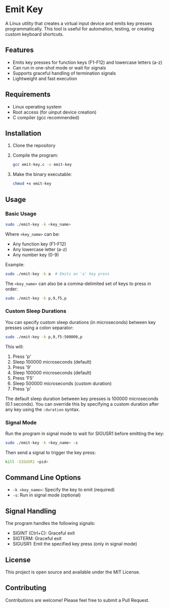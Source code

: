 # Emit Key

A Linux utility that creates a virtual input device and emits key presses programmatically. This tool is useful for automation, testing, or creating custom keyboard shortcuts.

## Features

- Emits key presses for function keys (F1-F12) and lowercase letters (a-z)
- Can run in one-shot mode or wait for signals
- Supports graceful handling of termination signals
- Lightweight and fast execution

## Requirements

- Linux operating system
- Root access (for uinput device creation)
- C compiler (gcc recommended)

## Installation

1. Clone the repository
2. Compile the program:

   ```bash
   gcc emit-key.c -o emit-key
   ```

3. Make the binary executable:

   ```bash
   chmod +x emit-key
   ```

## Usage

### Basic Usage

```bash
sudo ./emit-key -k <key_name>
```

Where `<key_name>` can be:

- Any function key (F1-F12)
- Any lowercase letter (a-z)
- Any number key (0-9)

Example:

```bash
sudo ./emit-key -k a  # Emits an 'a' key press
```

The `<key_name>` can also be a comma-delimited set of keys to press in order:

```bash
sudo ./emit-key -k p,9,f5,p
```

### Custom Sleep Durations

You can specify custom sleep durations (in microseconds) between key presses using a colon separator:

```bash
sudo ./emit-key -k p,9,f5:500000,p
```

This will:

1. Press 'p'
2. Sleep 100000 microseconds (default)
3. Press '9'
4. Sleep 100000 microseconds (default)
5. Press 'F5'
6. Sleep 500000 microseconds (custom duration)
7. Press 'p'

The default sleep duration between key presses is 100000 microseconds (0.1 seconds). You can override this by specifying a custom duration after any key using the `:duration` syntax.

### Signal Mode

Run the program in signal mode to wait for SIGUSR1 before emitting the key:

```bash
sudo ./emit-key -k <key_name> -s
```

Then send a signal to trigger the key press:

```bash
kill -SIGUSR1 <pid>
```

## Command Line Options

- `-k <key_name>`: Specify the key to emit (required)
- `-s`: Run in signal mode (optional)

## Signal Handling

The program handles the following signals:

- SIGINT (Ctrl+C): Graceful exit
- SIGTERM: Graceful exit
- SIGUSR1: Emit the specified key press (only in signal mode)

## License

This project is open source and available under the MIT License.

## Contributing

Contributions are welcome! Please feel free to submit a Pull Request.
